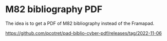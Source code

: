 # M82 bibliography PDF

The idea is to get a PDF of M82 bibliography instead of the Framapad.

https://github.com/pcotret/pad-biblio-cyber-pdf/releases/tag/2022-11-06


